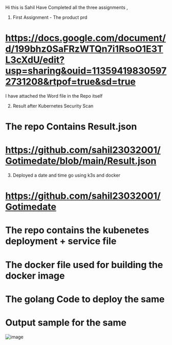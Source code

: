 Hi this is Sahil Have Completed all the three assignments , 
1) First Assignment - The product prd 
# https://docs.google.com/document/d/199bhz0SaFRzWTQn7i1RsoO1E3TL3cXdU/edit?usp=sharing&ouid=113594198305972731208&rtpof=true&sd=true
I have attached the Word file in the Repo itself 

2) Result after Kubernetes Security Scan
# The repo Contains Result.json 
# https://github.com/sahil23032001/Gotimedate/blob/main/Result.json

3) Deployed a date and time go using k3s and docker
# https://github.com/sahil23032001/Gotimedate
# The repo contains the kubenetes deployment + service file 
# The docker file used for building the docker image 
# The golang Code to deploy the same  
# Output sample for the same 
![image](https://github.com/user-attachments/assets/bb142e33-ee6d-4162-aab5-9e7b203f62df)



